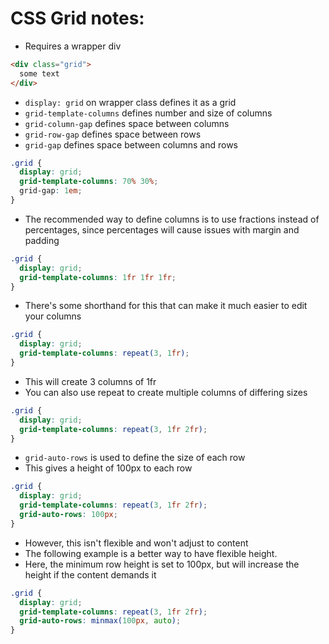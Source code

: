 # CSS Grid notes:

- Requires a wrapper div

```html
<div class="grid">
  some text
</div>
```
- ``display: grid`` on wrapper class defines it as a grid
- ``grid-template-columns`` defines number and size of columns
- ``grid-column-gap`` defines space between columns
- ``grid-row-gap`` defines space between rows
- ``grid-gap`` defines space between columns and rows

```css
.grid {
  display: grid;
  grid-template-columns: 70% 30%;
  grid-gap: 1em;
}
```

- The recommended way to define columns is to use fractions instead of percentages, since percentages will cause issues with margin and padding

```css
.grid {
  display: grid;
  grid-template-columns: 1fr 1fr 1fr;
}
```

- There's some shorthand for this that can make it much easier to edit your columns

```css
.grid {
  display: grid;
  grid-template-columns: repeat(3, 1fr);
}
```

- This will create 3 columns of 1fr
- You can also use repeat to create multiple columns of differing sizes

```css
.grid {
  display: grid;
  grid-template-columns: repeat(3, 1fr 2fr);
}
```

- ``grid-auto-rows`` is used to define the size of each row
- This gives a height of 100px to each row

```css
.grid {
  display: grid;
  grid-template-columns: repeat(3, 1fr 2fr);
  grid-auto-rows: 100px;
}
```

- However, this isn't flexible and won't adjust to content
- The following example is a better way to have flexible height.
- Here, the minimum row height is set to 100px, but will increase the height if the content demands it

```css
.grid {
  display: grid;
  grid-template-columns: repeat(3, 1fr 2fr);
  grid-auto-rows: minmax(100px, auto);
}
```
